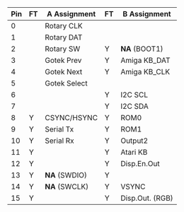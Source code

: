 |Pin| FT | A Assignment  | FT | B Assignment     |
|---|----|---------------|----|------------------|
| 0 |    | Rotary CLK    |    |                  |
| 1 |    | Rotary DAT    |    |                  |
| 2 |    | Rotary SW     |  Y | **NA** (BOOT1)   |
| 3 |    | Gotek Prev    |  Y | Amiga KB_DAT     |
| 4 |    | Gotek Next    |  Y | Amiga KB_CLK     |
| 5 |    | Gotek Select  |    |                  |
| 6 |    |               |  Y | I2C SCL          |
| 7 |    |               |  Y | I2C SDA          |
| 8 |  Y | CSYNC/HSYNC   |  Y | ROM0             |
| 9 |  Y | Serial Tx     |  Y | ROM1             |
|10 |  Y | Serial Rx     |  Y | Output2          |
|11 |  Y |               |  Y | Atari KB         |
|12 |  Y |               |  Y | Disp.En.Out      |
|13 |  Y | **NA** (SWDIO)|  Y |                  |
|14 |  Y | **NA** (SWCLK)|  Y | VSYNC            |
|15 |  Y |               |  Y | Disp.Out. (RGB)  |
